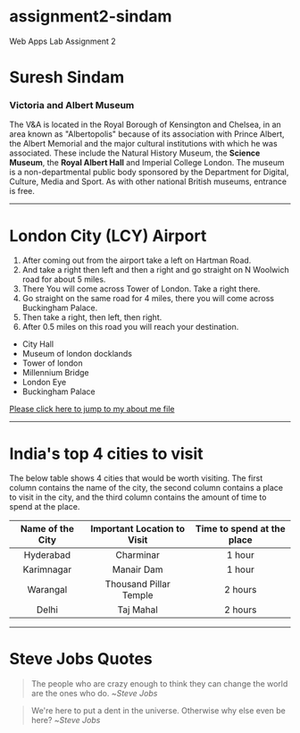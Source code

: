 # assignment2-sindam
Web Apps Lab Assignment 2

# Suresh Sindam
### Victoria and Albert Museum

The V&A is located in the Royal Borough of Kensington and Chelsea, in an area known as "Albertopolis" because of its association with Prince Albert, the Albert Memorial and the major cultural institutions with which he was associated. These include the Natural History Museum, the **Science Museum**, the **Royal Albert Hall** and Imperial College London. The museum is a non-departmental public body sponsored by the Department for Digital, Culture, Media and Sport. As with other national British museums, entrance is free.
***
# London City (LCY) Airport
1. After coming out from the airport take a left on Hartman Road.
2. And take a right then left and then a right and go straight on N Woolwich road for about 5 miles.
3. There You will come across Tower of London. Take a right there.
4. Go straight on the same road for 4 miles, there 
you will come across Buckingham Palace.
5. Then take a right, then left, then right.
6. After 0.5 miles on this road you will reach your destination.

* City Hall
* Museum of london docklands
* Tower of london
* Millennium Bridge
* London Eye
* Buckingham Palace

[Please click here to jump to my about me file](AboutMe.md)
***
# India's top 4 cities to visit

The below table shows 4 cities that would be worth visiting. The first column contains the name of the city, the second column contains a place to visit in the city, and the third column contains the amount of time to spend at the place.

| Name of the City | Important Location to Visit |Time to spend at the place |
| :-: | :-: | :-: |
| Hyderabad | Charminar | 1 hour |
| Karimnagar | Manair Dam | 1 hour |
| Warangal | Thousand Pillar Temple | 2 hours |
| Delhi | Taj Mahal | 2 hours |

***
# Steve Jobs Quotes
> The people who are crazy enough to think they can change the world are the ones who do. ~*Steve Jobs*

> We're here to put a dent in the universe. Otherwise why else even be here? ~*Steve Jobs*






